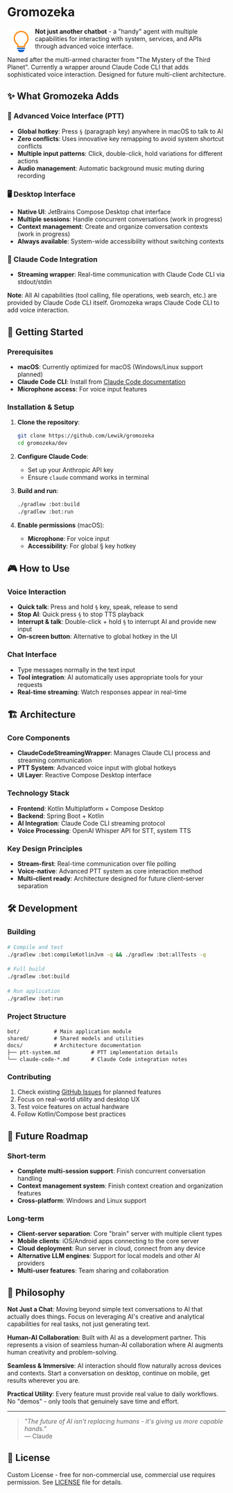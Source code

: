# Gromozeka

<img src="bot/src/jvmMain/resources/logos/logo-128x128.png" alt="Gromozeka Logo" width="64" height="64" align="left" />

**Not just another chatbot** - a "handy" agent with multiple capabilities for interacting with system, services, and APIs through advanced voice interface.

Named after the multi-armed character from "The Mystery of the Third Planet". Currently a wrapper around Claude Code CLI that adds sophisticated voice interaction. Designed for future multi-client architecture.

## ✨ What Gromozeka Adds

### 🎤 Advanced Voice Interface (PTT)
- **Global hotkey**: Press `§` (paragraph key) anywhere in macOS to talk to AI
- **Zero conflicts**: Uses innovative key remapping to avoid system shortcut conflicts
- **Multiple input patterns**: Click, double-click, hold variations for different actions  
- **Audio management**: Automatic background music muting during recording

### 🖥️ Desktop Interface
- **Native UI**: JetBrains Compose Desktop chat interface
- **Multiple sessions**: Handle concurrent conversations (work in progress)
- **Context management**: Create and organize conversation contexts (work in progress)
- **Always available**: System-wide accessibility without switching contexts

### 🔧 Claude Code Integration
- **Streaming wrapper**: Real-time communication with Claude Code CLI via stdout/stdin

**Note**: All AI capabilities (tool calling, file operations, web search, etc.) are provided by Claude Code CLI itself. Gromozeka wraps Claude Code CLI to add voice interaction.

## 🚀 Getting Started

### Prerequisites
- **macOS**: Currently optimized for macOS (Windows/Linux support planned)
- **Claude Code CLI**: Install from [Claude Code documentation](https://docs.anthropic.com/en/docs/claude-code)
- **Microphone access**: For voice input features

### Installation & Setup

1. **Clone the repository**:
   ```bash
   git clone https://github.com/Lewik/gromozeka
   cd gromozeka/dev
   ```

2. **Configure Claude Code**:
   - Set up your Anthropic API key
   - Ensure `claude` command works in terminal

3. **Build and run**:
   ```bash
   ./gradlew :bot:build
   ./gradlew :bot:run
   ```

4. **Enable permissions** (macOS):
   - **Microphone**: For voice input
   - **Accessibility**: For global § key hotkey

## 🎮 How to Use

### Voice Interaction
- **Quick talk**: Press and hold `§` key, speak, release to send
- **Stop AI**: Quick press `§` to stop TTS playback
- **Interrupt & talk**: Double-click + hold `§` to interrupt AI and provide new input
- **On-screen button**: Alternative to global hotkey in the UI

### Chat Interface
- Type messages normally in the text input
- **Tool integration**: AI automatically uses appropriate tools for your requests
- **Real-time streaming**: Watch responses appear in real-time

## 🏗️ Architecture

### Core Components
- **ClaudeCodeStreamingWrapper**: Manages Claude CLI process and streaming communication
- **PTT System**: Advanced voice input with global hotkeys
- **UI Layer**: Reactive Compose Desktop interface

### Technology Stack
- **Frontend**: Kotlin Multiplatform + Compose Desktop
- **Backend**: Spring Boot + Kotlin
- **AI Integration**: Claude Code CLI streaming protocol
- **Voice Processing**: OpenAI Whisper API for STT, system TTS

### Key Design Principles
- **Stream-first**: Real-time communication over file polling
- **Voice-native**: Advanced PTT system as core interaction method
- **Multi-client ready**: Architecture designed for future client-server separation

## 🛠️ Development

### Building
```bash
# Compile and test
./gradlew :bot:compileKotlinJvm -q && ./gradlew :bot:allTests -q

# Full build
./gradlew :bot:build

# Run application  
./gradlew :bot:run
```

### Project Structure
```
bot/           # Main application module
shared/        # Shared models and utilities  
docs/          # Architecture documentation
├── ptt-system.md          # PTT implementation details
└── claude-code-*.md       # Claude Code integration notes
```

### Contributing
1. Check existing [GitHub Issues](https://github.com/Lewik/gromozeka/issues) for planned features
2. Focus on real-world utility and desktop UX
3. Test voice features on actual hardware
4. Follow Kotlin/Compose best practices

## 🔮 Future Roadmap

### Short-term
- **Complete multi-session support**: Finish concurrent conversation handling
- **Context management system**: Finish context creation and organization features  
- **Cross-platform**: Windows and Linux support

### Long-term  
- **Client-server separation**: Core "brain" server with multiple client types
- **Mobile clients**: iOS/Android apps connecting to the core server
- **Cloud deployment**: Run server in cloud, connect from any device
- **Alternative LLM engines**: Support for local models and other AI providers
- **Multi-user features**: Team sharing and collaboration

## 🤝 Philosophy

**Not Just a Chat**: Moving beyond simple text conversations to AI that actually does things. Focus on leveraging AI's creative and analytical capabilities for real tasks, not just generating text.

**Human-AI Collaboration**: Built with AI as a development partner. This represents a vision of seamless human-AI collaboration where AI augments human creativity and problem-solving.

**Seamless & Immersive**: AI interaction should flow naturally across devices and contexts. Start a conversation on desktop, continue on mobile, get results wherever you are.

**Practical Utility**: Every feature must provide real value to daily workflows. No "demos" - only tools that genuinely save time and effort.

---

> *"The future of AI isn't replacing humans - it's giving us more capable hands."*  
> — Claude

## 📄 License

Custom License - free for non-commercial use, commercial use requires permission. See [LICENSE](LICENSE) file for details.